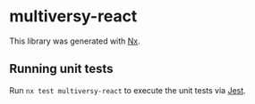# multiversy-react

This library was generated with [Nx](https://nx.dev).

## Running unit tests

Run `nx test multiversy-react` to execute the unit tests via [Jest](https://jestjs.io).
